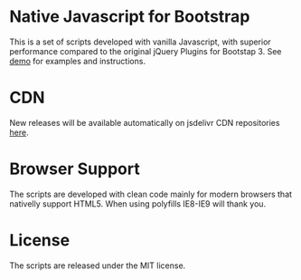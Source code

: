 # Native Javascript for Bootstrap
This is a set of scripts developed with vanilla Javascript, with superior performance compared to the original jQuery Plugins for Bootstap 3.
See <a href="http://thednp.github.io/bootstrap.native/">demo</a> for examples and instructions.

# CDN
New releases will be available automatically on jsdelivr CDN repositories <a href="http://www.jsdelivr.com/#!bootstrap.native">here</a>.

# Browser Support
The scripts are developed with clean code mainly for modern browsers that nativelly support HTML5. When using polyfills IE8-IE9 will thank you.

# License
The scripts are released under the MIT license.
